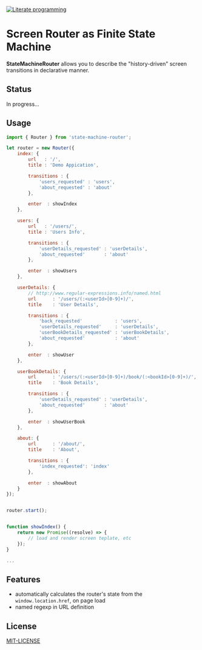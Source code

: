 [![Literate programming][literate-image]][literate-url]

# Screen Router as Finite State Machine

**StateMachineRouter** allows you to describe the "history-driven" screen transitions in declarative manner.

## Status
In progress...

## Usage

```javascript
import { Router } from 'state-machine-router';

let router = new Router({
    index: {
        url   : '/',
        title : 'Demo Appication',

        transitions : {
            'users_requested' : 'users',
            'about_requested' : 'about'
        },

        enter  : showIndex
    },

    users: {
        url   : '/users/',
        title : 'Users Info',

        transitions : {
            'userDetails_requested' : 'userDetails',
            'about_requested'       : 'about'
        },

        enter  : showUsers
    },

    userDetails: {
        // http://www.regular-expressions.info/named.html
        url      : '/users/(:<userId>[0-9]+)/',
        title    : 'User Details',

        transitions : {
            'back_requested'            : 'users',
            'userDetails_requested'     : 'userDetails',
            'userBookDetails_requested' : 'userBookDetails',
            'about_requested'           : 'about'
        },

        enter  : showUser
    },

    userBookDetails: {
        url      : '/users/(:<userId>[0-9]+)/book/(:<bookId>[0-9]+)/',
        title    : 'Book Details',

        transitions : {
            'userDetails_requested' : 'userDetails',
            'about_requested'       : 'about'
        },

        enter  : showUserBook
    },

    about: {
        url      : '/about/',
        title    : 'About',

        transitions : {
            'index_requested': 'index'
        },

        enter  : showAbout
    }
});


router.start();


function showIndex() {
	return new Promise((resolve) => {
		// load and render screen teplate, etc
	});
}

...
```

## Features
- automatically calculates the router's state from the `window.location.href`, on page load
- named regexp in URL definition

## License

[MIT-LICENSE](https://github.com/AZaviruha/state-machine-router/blob/master/LICENSE)

[literate-image]: https://img.shields.io/badge/literate%20programming--brightgreen.svg
[literate-url]: https://en.wikipedia.org/wiki/Literate_programming
